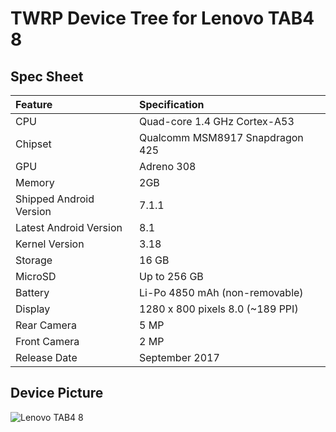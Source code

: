 # TWRP Device Tree for Lenovo TAB4 8

## Spec Sheet

| Feature                 | Specification                                      |
| :---------------------- | :------------------------------------------------- |
| CPU                     | Quad-core 1.4 GHz Cortex-A53                       |
| Chipset                 | Qualcomm MSM8917 Snapdragon 425                    |
| GPU                     | Adreno 308                                         |
| Memory                  | 2GB                                                |
| Shipped Android Version | 7.1.1                                              |
| Latest Android Version  | 8.1                                                |
| Kernel Version          | 3.18                                               |
| Storage                 | 16 GB                                              |
| MicroSD                 | Up to 256 GB                                       |
| Battery                 | Li-Po 4850 mAh (non-removable)                     |
| Display                 | 1280 x 800 pixels 8.0 (~189 PPI)                   |
| Rear Camera             | 5 MP                                               |
| Front Camera            | 2 MP                                               |
| Release Date            | September 2017                                     |

## Device Picture

![Lenovo TAB4 8](https://d.scdn.gr/images/sku_images/018060/18060391/20170907115031_31cbcbe6.jpeg "Lenovo TAB4 8")
